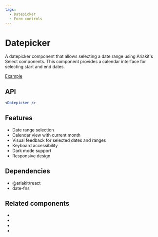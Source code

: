 ```yaml
---
tags:
  - Datepicker
  - Form controls
---
```


# Datepicker

<div data-description>

A datepicker component that allows selecting a date range using Ariakit's Select components. This component provides a calendar interface for selecting start and end dates.

</div>

<div data-tags></div>

<a href="../examples/datepicker/index.react.tsx" data-playground>Example</a>

## API

```jsx
<Datepicker />
```

## Features

- Date range selection
- Calendar view with current month
- Visual feedback for selected dates and ranges
- Keyboard accessibility
- Dark mode support
- Responsive design

## Dependencies

- @ariakit/react
- date-fns

## Related components

<div data-cards="components">

- [](/components/select)
- [](/components/form)
- [](/components/button)
- [](/components/popover)

</div>

